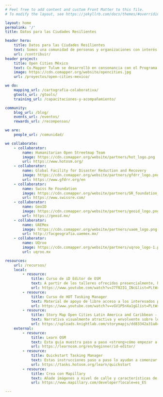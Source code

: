 ```yaml
---
# Feel free to add content and custom Front Matter to this file.
# To modify the layout, see https://jekyllrb.com/docs/themes/#overriding-theme-defaults

layout: home
permalink: '/'
title: Datos para las Ciudades Resilientes

header hero:
    title: Datos para las Ciudades Resilientes
    text: Somos una comunidad de personas y organizaciones con interés en el <strong>desarrollo y mejoramiento de datos</strong> para fortalecer la resiliencia en las sociedades y gobiernos locales.
    url: /contribuir/
header project:
    title: Open Cities México
    text: Co.Mapper Tulum se desarrolló en consonancia con el Programa de Ciudades Resilientes de GFDRR
    image: https://cdn.comapper.org/website/opencities.jpg
    url: /proyectos/open-cities-mexico/

we do:
    mapping_url: /cartografia-colaborativa/
    gtools_url: /gtools/
    training_url: /capacitaciones-y-acompañamiento/

community:
    blog_url: /blog/
    events_url: /eventos/
    rewards_url: /recompensas/

we are:
    people_url: /comunidad/

we collaborate:
    - collaborator:
        name: Humanitarian Open Streetmap Team
        image: https://cdn.comapper.org/website/partners/hot_logo.png
        url: https://www.hotosm.org/
    - collaborator: 
        name: Global Facility for Disaster Reduction and Recovery
        image: https://cdn.comapper.org/website/partners/gfdrr_logo.png
        url: https://www.gfdrr.org/en
    - collaborator: 
        name: Swiss Re Foundation
        image: https://cdn.comapper.org/website/partners/SR_foundation_logo.png
        url: https://www.swissre.com/
    - collaborator: 
        name: GeoID
        image: https://cdn.comapper.org/website/partners/geoid_logo.png
        url: https://geoid.mx/
    - collaborator: 
        name: UAEMex
        image: https://cdn.comapper.org/website/partners/uaem_logo.png
        url: http://facgeografia.uaemex.mx/
    - collaborator: 
        name: UQroo
        image: https://cdn.comapper.org/website/partners/uqroo_logo-1.png
        url: uqroo.mx

resources:
    url: /recursos/
    local:
        - resource:
            title: Curso de iD Editor de OSM
            text: A partir de los talleres ofrecidos presencialmente, hemos implementado esta <strong>serie de videotutoriales</strong> en línea con los contenidos de mapeo colaborativo, recolección de datos y SIG.
            url: https://www.youtube.com/watch?v=J7f02IG_INc&list=PLtWxPkLLX2nY_AMCYigdwwkK0kkyTNIns
        - resource:
            title: Curso de HOT Tasking Manager
            text: Material de apoyo de libre acceso a los interesados para seguir adentrándose en las tecnologías Open Source para <strong>colaborar en la creacion de datos geoespaciales</strong>.
            url: https://www.youtube.com/watch?v=vGV1P5nXa1g&list=PLtWxPkLLX2nZ6maaufa4cqpoACJaD4WcY
        - resource:
            title: Story Map Open Cities Latin America and Caribbean - Mexico
            text: Narrativa visualmente atractiva y envolvente sobre los esfuerzos de la iniciativa Open Cities en México.
            url: https://uploads.knightlab.com/storymapjs/dd83342a31a8cf257a09cac5430d7585/co-mapper/index.html
    external:
        - resource:
            title: Learn OSM
            text: Esta guía muestra paso a paso <strong>cómo empezar a utilizar OpenStreetMap</strong>. Aprenderás a crear una cuenta, a utilizar programas básicos de edición de mapas.
            url: https://learnosm.org/en/beginner/id-editor/
        - resource:
            title: Quickstart Tasking Manager
            text: Estas instrucciones paso a paso lo ayudan a comenzar a mapear con el Tasking Manager en OpenStreetMap.
            url: https://tasks.hotosm.org/learn/quickstart
        - resource:
            title: Crea con Mapillary
            text: Añade imágenes a nivel de calle y características de mapas generados por máquinas a tus aplicaciones mediante las herramientas de código abierto y las API de Mapillary.
            url: https://www.mapillary.com/developer?locale=es_ES

---
```


